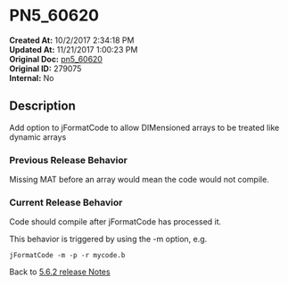 # PN5_60620

**Created At:** 10/2/2017 2:34:18 PM  
**Updated At:** 11/21/2017 1:00:23 PM  
**Original Doc:** [pn5_60620](https://docs.jbase.com/36526-5-6-2-release-notes/pn5_60620)  
**Original ID:** 279075  
**Internal:** No  

## Description

Add option to jFormatCode to allow DIMensioned arrays to be treated like dynamic arrays

### Previous Release Behavior

Missing MAT before an array would mean the code would not compile.

### Current Release Behavior

Code should compile after jFormatCode has processed it.

This behavior is triggered by using the -m option, e.g.

```
jFormatCode -m -p -r mycode.b
```

Back to [5.6.2 release Notes](./../README.md)
